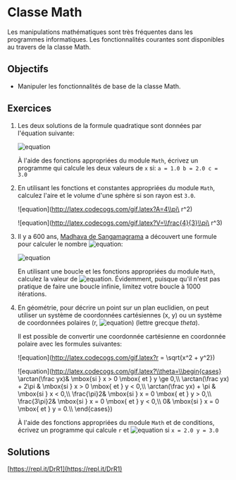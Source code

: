 Classe Math
===========

Les manipulations mathématiques sont très fréquentes dans les programmes
informatiques. Les fonctionnalités courantes sont disponibles au travers de la
classe Math.

Objectifs
---------

* Manipuler les fonctionnalités de base de la classe Math.

Exercices
---------

1. Les deux solutions de la formule quadratique sont données par l'équation suivante:

    ![equation](http://latex.codecogs.com/gif.latex?x=\\frac{-b\\pm\\sqrt{b^2-4ac}}{2a})

    À l'aide des fonctions appropriées du module `Math`, écrivez un programme qui calcule les deux valeurs de `x` si:
        ```
        a = 1.0
        b = 2.0
        c = 3.0
        ```

2. En utilisant les fonctions et constantes appropriées du module `Math`, calculez
   l'aire et le volume d'une sphère si son rayon est `3.0`.

    ![equation](http://latex.codecogs.com/gif.latex?A=4\\pi\ r^2)

    ![equation](http://latex.codecogs.com/gif.latex?V=\\frac{4}{3}\\pi\ r^3)

3. Il y a 600 ans, [Madhava de Sangamagrama](https://fr.wikipedia.org/wiki/Madhava_de_Sangamagrama) a découvert
   une formule pour calculer le nombre ![equation](http://latex.codecogs.com/gif.latex?\\pi):

    ![equation](http://latex.codecogs.com/gif.latex?\\pi=4\\left(1-\\frac13+\\frac15-\\frac17+\\cdots\\right)=4\\sum_{k=0}^{\\infty}\\frac{(-1)^k}{2k+1})

    En utilisant une boucle et les fonctions appropriées du module `Math`, calculez la valeur de ![equation](http://latex.codecogs.com/gif.latex?\\pi). Évidemment, puisque qu'il n'est pas pratique de faire une boucle infinie, limitez votre boucle à 1000 itérations.

4. En géométrie, pour décrire un point sur un plan euclidien, on peut utiliser
   un système de coordonnées cartésiennes (x, y) ou un système de coordonnées
   polaires (r, ![equation](http://latex.codecogs.com/gif.latex?\\theta)) (lettre grecque _theta_).

    Il est possible de convertir une coordonnée cartésienne en coordonnée polaire avec les formules suivantes:

    ![equation](http://latex.codecogs.com/gif.latex?r = \\sqrt{x^2 + y^2})

    ![equation](http://latex.codecogs.com/gif.latex?\\theta=\\begin{cases}
    \\arctan(\\frac yx)& \\mbox{si } x > 0 \\mbox{ et } y \\ge 0,\\\\
    \\arctan(\\frac yx) + 2\\pi & \\mbox{si } x > 0 \\mbox{ et } y < 0,\\\\
    \\arctan(\\frac yx) + \\pi  & \\mbox{si } x < 0,\\\\
    \\frac{\\pi}2& \\mbox{si } x = 0 \\mbox{ et } y > 0,\\\\
    \\frac{3\\pi}2& \\mbox{si } x = 0 \\mbox{ et } y < 0,\\\\
    0& \\mbox{si } x = 0 \\mbox{ et } y = 0.\\\\
    \\end{cases})

    À l'aide des fonctions appropriées du module `Math` et de conditions, écrivez un programme qui calcule `r` et ![equation](http://latex.codecogs.com/gif.latex?\\theta) si
        ```
        x = 2.0
        y = 3.0
        ```

## Solutions

[https://repl.it/DrR1](https://repl.it/DrR1)
